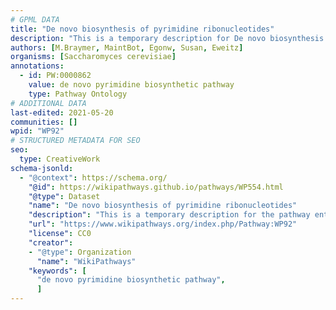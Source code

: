 ```yaml
---
# GPML DATA
title: "De novo biosynthesis of pyrimidine ribonucleotides"
description: "This is a temporary description for De novo biosynthesis of pyrimidine ribonucleotides"
authors: [M.Braymer, MaintBot, Egonw, Susan, Eweitz]
organisms: [Saccharomyces cerevisiae]
annotations:
  - id: PW:0000862
    value: de novo pyrimidine biosynthetic pathway
    type: Pathway Ontology
# ADDITIONAL DATA
last-edited: 2021-05-20
communities: []
wpid: "WP92"
# STRUCTURED METADATA FOR SEO
seo:
  type: CreativeWork
schema-jsonld:
  - "@context": https://schema.org/
    "@id": https://wikipathways.github.io/pathways/WP554.html
    "@type": Dataset
    "name": "De novo biosynthesis of pyrimidine ribonucleotides"
    "description": "This is a temporary description for the pathway entitled: De novo biosynthesis of pyrimidine ribonucleotides"
    "url": "https://www.wikipathways.org/index.php/Pathway:WP92"
    "license": CC0
    "creator":
    - "@type": Organization
      "name": "WikiPathways"
    "keywords": [
      "de novo pyrimidine biosynthetic pathway",
      ]
---
```

